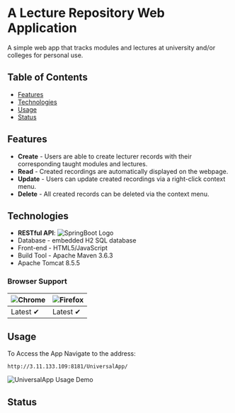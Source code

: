 # A Lecture Repository Web Application

A simple web app that tracks modules and lectures at university and/or colleges for personal use.

## Table of Contents
* [Features](#Features)
* [Technologies](#Technologies)
* [Usage](#Usage)
* [Status](#Status)

<a name="Features"></a>
## Features
* **Create** - Users are able to create lecturer records with their corresponding taught modules and lectures.
* **Read** - Created recordings are automatically displayed on the webpage.
* **Update** - Users can update created recordings via a right-click context menu.
* **Delete** - All created records can be deleted via the context menu.

<a name="Technologies"></a>
## Technologies

* **RESTful API**: ![SpringBoot Logo](https://github.com/jelastic-jps/spring-boot/blob/master/images/spring-boot-logo.png)
* Database - embedded H2 SQL database
* Front-end - HTML5/JavaScript
* Build Tool - Apache Maven 3.6.3
* Apache Tomcat 8.5.5

### Browser Support
![Chrome](https://github.com/alrra/browser-logos/blob/master/src/chrome/chrome_48x48.png) | ![Firefox](https://github.com/alrra/browser-logos/blob/master/src/firefox/firefox_48x48.png) 
--- | --- |
Latest ✔ | Latest ✔ |


<a name="Usage"></a>
## Usage

To Access the App Navigate to the address:

`http://3.11.133.109:8181/UniversalApp/`

![UniversalApp Usage Demo](project-demo.gif)



<a name="Status"></a>
## Status



